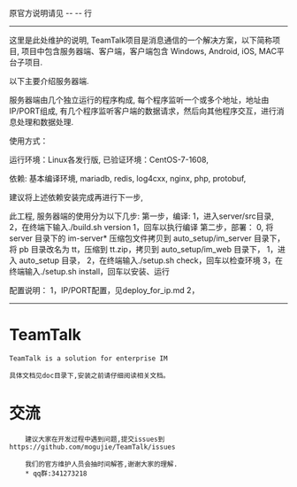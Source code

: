原官方说明请见 -- -- 行

--------------------------------------------------------
这里是此处维护的说明,
TeamTalk项目是消息通信的一个解决方案，以下简称项目,
项目中包含服务器端、客户端，客户端包含 Windows, Android, iOS, MAC平台子项目.

以下主要介绍服务器端.

服务器端由几个独立运行的程序构成,
每个程序监听一个或多个地址，地址由IP/PORT组成,
有几个程序监听客户端的数据请求，然后向其他程序交互，进行消息处理和数据处理.


使用方式：

运行环境：Linux各发行版,
已验证环境：CentOS-7-1608,

依赖:
	基本编译环境,
	mariadb,
	redis,
	log4cxx,
	nginx,
	php,
	protobuf,

建议将上述依赖安装完成再进行下一步,

此工程, 服务器端的使用分为以下几步:
第一步，编译:
	1，进入server/src目录,
	2，在终端下输入./build.sh version 1，回车以执行编译
第二步，部署：
	0, 将 server 目录下的 im-server* 压缩包文件拷贝到 auto_setup/im_server 目录下，
	   将 pb 目录改名为 tt，压缩到 tt.zip，拷贝到 auto_setup/im_web 目录下，
	1，进入 auto_setup 目录，
	2，在终端输入./setup.sh check，回车以检查环境
	3，在终端输入./setup.sh install，回车以安装、运行

配置说明：
	1，IP/PORT配置，见deploy_for_ip.md
	2，


--------------------------------------------------------

# TeamTalk
	TeamTalk is a solution for enterprise IM
	
	具体文档见doc目录下,安装之前请仔细阅读相关文档。
	
# 交流
		建议大家在开发过程中遇到问题,提交issues到https://github.com/mogujie/TeamTalk/issues  
		
		我们的官方维护人员会抽时间解答,谢谢大家的理解.
		* qq群:341273218
